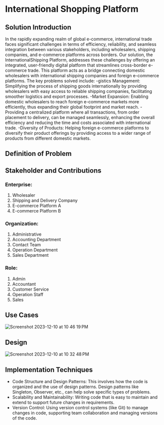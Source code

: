 # International Shopping Platform
## Solution Introduction
In the rapidly expanding realm of global e-commerce, international trade faces significant challenges in terms of efficiency, reliability, and seamless integration between various stakeholders, including wholesalers, shipping companies, and e-commerce platforms across borders. 
Our solution, the InternationalShipping Platform, addresses these challenges by offering an integrated, user-friendly digital platform that streamlines cross-border e-commerce trade. 
This platform acts as a bridge connecting domestic wholesalers with international shipping companies and foreign e-commerce platforms. The key problems solved include:
-gistics Management: Simplifying the process of shipping goods internationally by providing wholesalers with easy access to reliable shipping companies, facilitating smoother logistics and export processes.
-Market Expansion: Enabling domestic wholesalers to reach foreign e-commerce markets more efficiently, thus expanding their global footprint and market reach.
-Providing a centralized platform where all transactions, from order placement to delivery, can be managed seamlessly, enhancing the overall efficiency and reducing the time and costs associated with international trade.
-Diversity of Products: Helping foreign e-commerce platforms to diversify their product offerings by providing access to a wider range of products from different domestic markets.

## Definition of Problem


## Stakeholder and Contributions
### Enterprise:
1. Wholesaler
2. Shipping and Delivery Company
3. E-commerce Platform A
4. E-commerce Platform B

### Organization:
1. Administrative
2. Accounting Department
3. Contact Team
4. Operation Department
5. Sales Department

### Role:
1. Admin
2. Accountant
3. Customer Service
4. Operation Staff
5. Sales



## Use Cases
![Screenshot 2023-12-10 at 10 46 19 PM](https://github.com/aed5100/final-project-tfboys3-0/assets/144818327/dae04fae-8869-4164-9664-855b03fbd0fb)

## Design

![Screenshot 2023-12-10 at 10 32 48 PM](https://github.com/aed5100/final-project-tfboys3-0/assets/144818327/9cb62e8e-25c8-45c9-8acc-058e083fdc64)

## Implementation Techniques
- Code Structure and Design Patterns: This involves how the code is organized and the use of design patterns. Design patterns like Singleton, Observer, etc., can help solve specific types of problems.
- Scalability and Maintainability: Writing code that is easy to maintain and extend to support future changes in requirements.
- Version Control: Using version control systems (like Git) to manage changes in code, supporting team collaboration and managing versions of the code.
